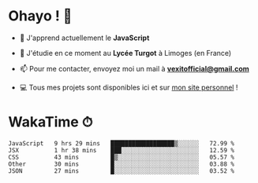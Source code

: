# Ohayo ! 🌃

- 🔭 J'apprend actuellement le **JavaScript**

- 🌱 J'étudie en ce moment au **Lycée Turgot** à Limoges (en France)

- 📫 Pour me contacter, envoyez moi un mail à <a href="mailto:vexitofficial@gmail.com">**vexitofficial@gmail.com**</a>

- 💻 Tous mes projets sont disponibles ici et sur <a href="https://www.vexcited.me">mon site personnel</a> !

# WakaTime ⏱

<!--START_SECTION:waka-->
```text
JavaScript   9 hrs 29 mins   ██████████████████▒░░░░░░   72.99 % 
JSX          1 hr 38 mins    ███░░░░░░░░░░░░░░░░░░░░░░   12.59 % 
CSS          43 mins         █▒░░░░░░░░░░░░░░░░░░░░░░░   05.57 % 
Other        30 mins         █░░░░░░░░░░░░░░░░░░░░░░░░   03.88 % 
JSON         27 mins         █░░░░░░░░░░░░░░░░░░░░░░░░   03.52 % 
```
<!--END_SECTION:waka-->
